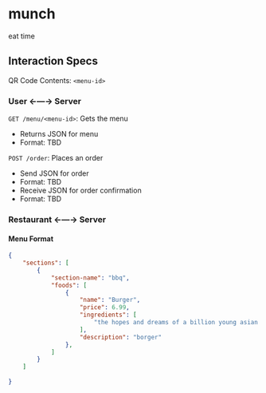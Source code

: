 # munch
eat time

## Interaction Specs

QR Code Contents: `<menu-id>`

### User ←—→ Server

`GET /menu/<menu-id>`: Gets the menu

 * Returns JSON for menu
 * Format: TBD

`POST /order`: Places an order

 * Send JSON for order
 * Format: TBD
 * Receive JSON for order confirmation
 * Format: TBD

### Restaurant ←—→ Server

#### Menu Format

```json
{ 
    "sections": [
        {
            "section-name": "bbq",
            "foods": [
                {
                    "name": "Burger",
                    "price": 6.99,
                    "ingredients": [
                        "the hopes and dreams of a billion young asian children trying to get into harvard", "wheat"
                    ],
                    "description": "borger"
                },
            ]
        }
    ]
    
}

```

